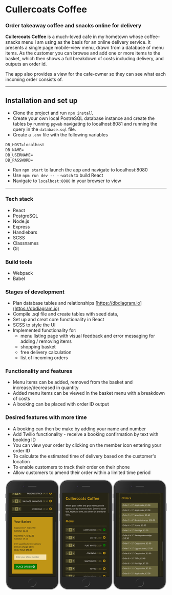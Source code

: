 # Cullercoats Coffee

### Order takeaway coffee and snacks online for delivery

**Cullercoats Coffee** is a much-loved cafe in my hometown whose coffee-snacks menu I am using as the basis for an online delivery service. It presents a single page mobile-view menu, drawn from a database of menu items. As the customer you can browse and add one or more items to the basket, which then shows a full breakdown of costs including delivery, and outputs an order id.

The app also provides a view for the cafe-owner so they can see what each incoming order consists of.

---

## Installation and set up

- Clone the project and run `npm install`
- Create your own local PostreSQL database instance and create the tables by running `pgweb` navigating to localhost:8081 and running the query in the `database.sql` file.
- Create a `.env` file with the following variables

```
DB_HOST=localhost
DB_NAME=
DB_USERNAME=
DB_PASSWORD=

```

- Run `npm start` to launch the app and navigate to localhost:8080
- Use `npm run dev -- --watch` to build React
- Navigate to `localhost:8080` in your browser to view

---

### Tech stack

- React
- PostgreSQL
- Node.js
- Express
- Handlebars
- SCSS
- Classnames
- Git

### Build tools

- Webpack
- Babel

### Stages of development

- Plan database tables and relationships [https://dbdiagram.io](https://dbdiagram.io)
- Compile .sql file and create tables with seed data,
- Set up and creat core functionality in React
- SCSS to style the UI
- Implemented functionality for:
  - menu listing page with visual feedback and error messaging for adding / removing items
  - shopping basket
  - free delivery calculation
  - list of incoming orders

### Functionality and features

- Menu items can be added, removed from the basket and increase/decreased in quantity
- Added menu items can be viewed in the basket menu with a breakdown of costs
- A booking can be placed with order ID output

### Desired features with more time

- A booking can then be make by adding your name and number
- Add Twilio functionality - receive a booking confirmation by text with booking ID
- You can view your order by clicking on the member icon entering your order ID
- To calculate the estimated time of delivery based on the customer's location
- To enable customers to track their order on their phone
- Allow customers to amend their order within a limited time period

![Screenshot](./static/images/coffee_screenshots.png)
